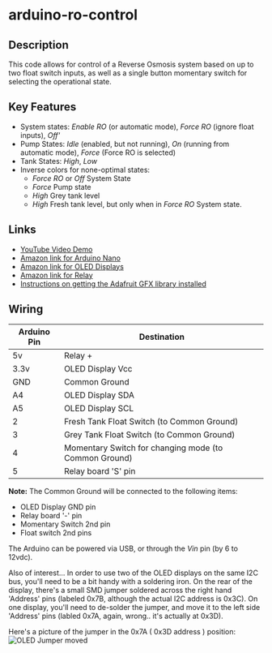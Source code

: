 # arduino-ro-control

## Description ##
This code allows for control of a Reverse Osmosis system based on up to two float switch inputs, as well as a single button momentary switch for selecting the operational state.

## Key Features ##
- System states: *Enable RO* (or automatic mode), *Force RO* (ignore float inputs), *Off'*
- Pump States: *Idle* (enabled, but not running), *On* (running from automatic mode), *Force* (Force RO is selected)
- Tank States: *High*, *Low*
- Inverse colors for none-optimal states:
  - *Force RO* or *Off* System State
  - *Force* Pump state
  - *High* Grey tank level
  - *High* Fresh tank level, but only when in *Force RO* System state.

## Links ##
- [YouTube Video Demo](https://www.youtube.com/watch?v=IMmo7qhb0ko)
- [Amazon link for Arduino Nano](http://amzn.to/1UIyOEq)
- [Amazon link for OLED Displays](http://amzn.to/1UIyKof)
- [Amazon link for Relay](http://amzn.to/1Uy25Bs)
- [Instructions on getting the Adafruit GFX library installed](http://bigboystoys13.blogspot.com/2015/08/diymall-096-inch-yellow-and-blue-oled.html)

## Wiring ##
|Arduino Pin|Destination|
|---|---|
|5v|Relay +|
|3.3v|OLED Display Vcc|
|GND|Common Ground|
|A4|OLED Display SDA|
|A5|OLED Display SCL|
|2|Fresh Tank Float Switch (to Common Ground)|
|3|Grey Tank Float Switch (to Common Ground)|
|4|Momentary Switch for changing mode (to Common Ground)|
|5|Relay board 'S' pin|

**Note:** The Common Ground will be connected to the following items:
- OLED Display GND pin
- Relay board '-' pin
- Momentary Switch 2nd pin
- Float switch 2nd pins

The Arduino can be powered via USB, or through the *Vin* pin (by 6 to 12vdc).

Also of interest... In order to use two of the OLED displays on the same I2C bus, you'll need to be a bit handy with a soldering iron.  On the rear of the display, there's a small SMD jumper soldered across the right hand 'Address' pins (labeled 0x7B, although the actual I2C address is 0x3C).  On one display, you'll need to de-solder the jumper, and move it to the left side 'Address' pins (labled 0x7A, again, wrong.. it's actually at 0x3D).

Here's a picture of the jumper in the 0x7A ( 0x3D address ) position:
![OLED Jumper moved](https://raw.githubusercontent.com/linuxkidd/arduino-ro-control/master/images/2015-03-31.jpg)
